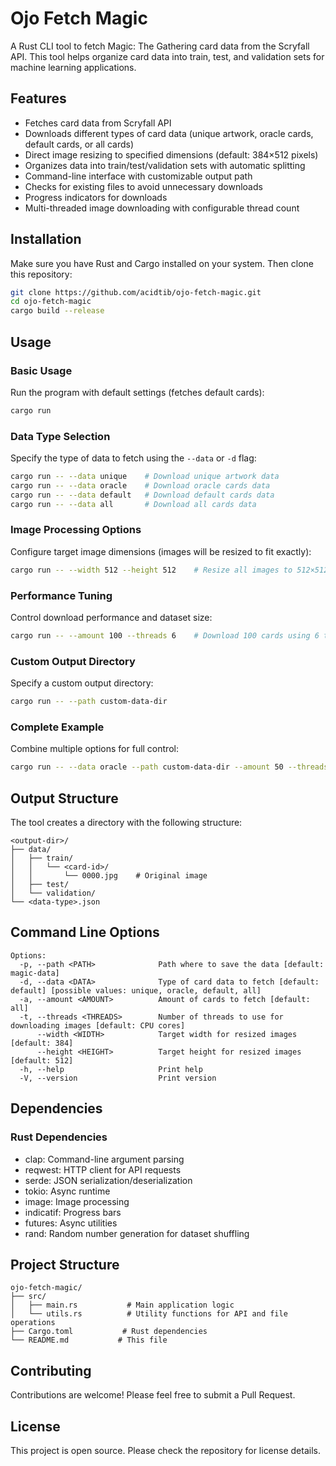# Ojo Fetch Magic

A Rust CLI tool to fetch Magic: The Gathering card data from the Scryfall API. This tool helps organize card data into train, test, and validation sets for machine learning applications.

## Features

- Fetches card data from Scryfall API
- Downloads different types of card data (unique artwork, oracle cards, default cards, or all cards)
- Direct image resizing to specified dimensions (default: 384×512 pixels)
- Organizes data into train/test/validation sets with automatic splitting
- Command-line interface with customizable output path
- Checks for existing files to avoid unnecessary downloads
- Progress indicators for downloads
- Multi-threaded image downloading with configurable thread count

## Installation

Make sure you have Rust and Cargo installed on your system. Then clone this repository:

```bash
git clone https://github.com/acidtib/ojo-fetch-magic.git
cd ojo-fetch-magic
cargo build --release
```

## Usage

### Basic Usage

Run the program with default settings (fetches default cards):

```bash
cargo run
```

### Data Type Selection

Specify the type of data to fetch using the `--data` or `-d` flag:

```bash
cargo run -- --data unique    # Download unique artwork data
cargo run -- --data oracle    # Download oracle cards data
cargo run -- --data default   # Download default cards data
cargo run -- --data all       # Download all cards data
```

### Image Processing Options

Configure target image dimensions (images will be resized to fit exactly):

```bash
cargo run -- --width 512 --height 512    # Resize all images to 512×512 pixels
```

### Performance Tuning

Control download performance and dataset size:

```bash
cargo run -- --amount 100 --threads 6    # Download 100 cards using 6 threads
```

### Custom Output Directory

Specify a custom output directory:

```bash
cargo run -- --path custom-data-dir
```

### Complete Example

Combine multiple options for full control:

```bash
cargo run -- --data oracle --path custom-data-dir --amount 50 --threads 4 --width 512 --height 512
```

## Output Structure

The tool creates a directory with the following structure:

```
<output-dir>/
├── data/
│   ├── train/
│   │   └── <card-id>/
│   │       └── 0000.jpg    # Original image
│   ├── test/
│   └── validation/
└── <data-type>.json
```

## Command Line Options

```
Options:
  -p, --path <PATH>              Path where to save the data [default: magic-data]
  -d, --data <DATA>              Type of card data to fetch [default: default] [possible values: unique, oracle, default, all]
  -a, --amount <AMOUNT>          Amount of cards to fetch [default: all]
  -t, --threads <THREADS>        Number of threads to use for downloading images [default: CPU cores]
      --width <WIDTH>            Target width for resized images [default: 384]
      --height <HEIGHT>          Target height for resized images [default: 512]
  -h, --help                     Print help
  -V, --version                  Print version
```

## Dependencies

### Rust Dependencies
- clap: Command-line argument parsing
- reqwest: HTTP client for API requests
- serde: JSON serialization/deserialization
- tokio: Async runtime
- image: Image processing
- indicatif: Progress bars
- futures: Async utilities
- rand: Random number generation for dataset shuffling

## Project Structure

```
ojo-fetch-magic/
├── src/
│   ├── main.rs           # Main application logic
│   └── utils.rs          # Utility functions for API and file operations
├── Cargo.toml           # Rust dependencies
└── README.md           # This file
```

## Contributing

Contributions are welcome! Please feel free to submit a Pull Request.

## License

This project is open source. Please check the repository for license details.